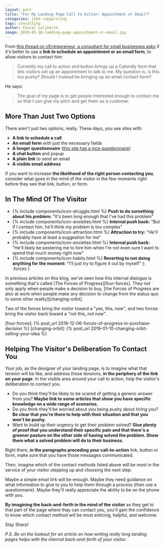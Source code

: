 ```yaml
---
layout: post
title: "For My Landing Page Call to Action: Appointment or Email?"
categories: jtbd copywriting
tags: consulting
author: Pascal Laliberté
image: 2019-05-10-landing-page-appointment-or-email.jpg
---
```


From [this thread on r/Entrepreneur, a consultant for small businesses asks][thread] if it's better to use a **link to schedule an appointment or an email form**, to allow visitors to contact him:

> Currently my call to action and button brings up a Calendly form that lets visitors set up an appointment to talk to me. My question is, is this too pushy? Should I instead be bringing up an email contact form?

[thread]: https://www.reddit.com/r/Entrepreneur/comments/bjibij/b2b_consulting_landing_page_appointment_or_email/

He says:

> The goal of my page is to get people interested enough to contact me so that I can give my pitch and get them as a customer.

## More Than Just Two Options

There aren't just two options, really. These days, you see sites with:

- **A link to schedule a call**
- **An email form** with just the necessary fields
- **A longer questionnaire** ([this site has a nice questionnaire][questionnaire])
- **A chat button** and popup
- **A plain link** to send an email
- **A visible email address**

[questionnaire]: https://www.paydirt.studio/surface-contract

If you want to increase **the likelihood of the right person contacting you**, consider what goes in the mind of the visitor in the few moments right before they see that link, button, or form.

## In The Mind Of The Visitor

* {% include components/icon-struggle.html %} **Push to do something about his problem:** "It's been long enough that I've had this problem"
* {% include components/icon-anxieties.html %} **Internal push back:** "But if I contact him, he'll think my problem is too complex"
* {% include components/icon-attraction.html %} **Attraction to try:** "He'll probably have at least a suggestion for me"
* {% include components/icon-anxieties.html %} **Internal push back:** "He'll likely be pestering me to hire him when I'm not even sure I want to spend that much money right now"
* {% include components/icon-habits.html %} **Reverting to not doing anything for the moment:** "I'll just try to figure it out by myself"
{: .forces }

In previous articles on this blog, we've seen how this internal dialogue is something that's called [The Forces of Progress][four-forces]. They not only apply when people make a decision to buy, [the Forces of Progress are also at work when people make any decision to change from the status quo to some other reality][changing-orbit].

Two of the forces bring the visitor toward a "yes, this, now", and two forces bring the visitor back toward a "not this, not now".

[four-forces]: {% post_url 2018-12-06-forces-of-progress-in-purchase-decision %}
[changing-orbit]: {% post_url 2019-01-10-changing-orbit-selling-your-idea %}

## Helping The Visitor's Deliberation To Contact You

Your job, as the designer of your landing page, is to imagine what that tension will be like, and address those tensions, **in the periphery of the link on your page**. In the visible area around your call to action, help the visitor's deliberation to contact you.

* Do you think they'll be likely to be scared of getting a generic answer from you? **Maybe link to some articles that show you have specific knowledge on a wide range of scenarios.**
* Do you think they'll be worried about you being pushy about hiring you? **Be clear that you're there to help with their situation and that you won't be pushy.**
* Want to build up their urgency to get their problem solved? **Give plenty of proof that you understand their specific pain and that there's a greener pasture on the other side of having solved the problem. Show them what a solved problem will do to their business.**

Right there, **in the paragraphs preceding your call-to-action** link, button or form, make sure that you have those messages communicated.

Then, imagine which of the contact methods listed above will be most in the service of your visitor stepping up and choosing the next step.

Maybe a simple email link will be enough. Maybe they need guidance on what information to give to you to help them through a process (then use a questionnaire). Maybe they'll really appreciate the ability to be on the phone with you.

**By imagining the back-and-forth in the mind of the visitor** as they get to that part of the page where thay can contact you, you'll gain the confidence to know which contact method will be most enticing, helpful, and welcome.

Stay Sharp!

_P.S. Be on the lookout for an article on how writing really long landing pages helps with the internal back-and-forth of your visitor._

